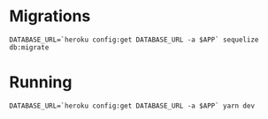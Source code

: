 # Migrations

```
DATABASE_URL=`heroku config:get DATABASE_URL -a $APP` sequelize db:migrate
```

# Running

```
DATABASE_URL=`heroku config:get DATABASE_URL -a $APP` yarn dev
```
